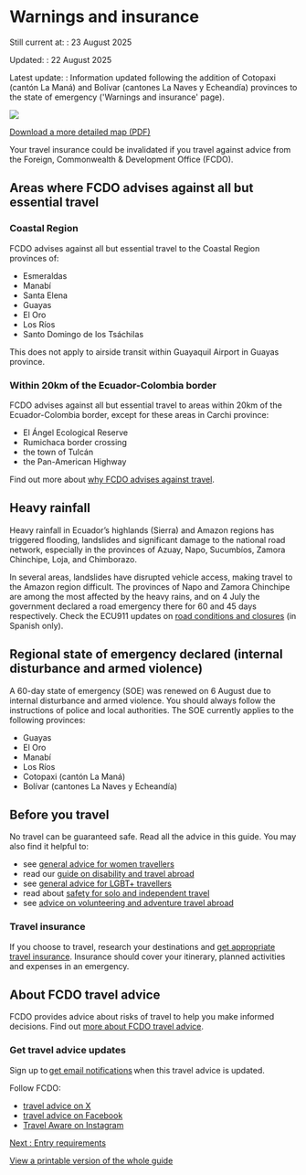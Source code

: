 # Warnings and insurance

Still current at:
:   23 August 2025

Updated:
:   22 August 2025

Latest update:
:   Information updated following the addition of Cotopaxi (cantón La Maná) and Bolívar (cantones La Naves y Echeandía) provinces to the state of emergency ('Warnings and insurance' page).

![](https://assets.publishing.service.gov.uk/media/65a1082ce96df50014f8452c/FCDO__TA__014_-_Ecuador_Travel_Advice_Ed5__WEB_.jpg)


[Download a more detailed map (PDF)](https://assets.publishing.service.gov.uk/media/65a1082d3308d2000d1fbeb1/FCDO__TA__014_-_Ecuador_Travel_Advice_Ed5.pdf)

Your travel insurance could be invalidated if you travel against advice from the Foreign, Commonwealth & Development Office (FCDO).

## Areas where FCDO advises against all but essential travel

### Coastal Region

FCDO advises against all but essential travel to the Coastal Region provinces of:

* Esmeraldas
* Manabí
* Santa Elena
* Guayas
* El Oro
* Los Ríos
* Santo Domingo de los Tsáchilas

This does not apply to airside transit within Guayaquil Airport in Guayas province.

### Within 20km of the Ecuador-Colombia border

FCDO advises against all but essential travel to areas within 20km of the Ecuador-Colombia border, except for these areas in Carchi province:

* El Ángel Ecological Reserve
* Rumichaca border crossing
* the town of Tulcán
* the Pan-American Highway

Find out more about [why FCDO advises against travel](/foreign-travel-advice/ecuador/regional-risks).

## Heavy rainfall

Heavy rainfall in Ecuador’s highlands (Sierra) and Amazon regions has triggered flooding, landslides and significant damage to the national road network, especially in the provinces of Azuay, Napo, Sucumbíos, Zamora Chinchipe, Loja, and Chimborazo.

In several areas, landslides have disrupted vehicle access, making travel to the Amazon region difficult. The provinces of Napo and Zamora Chinchipe are among the most affected by the heavy rains, and on 4 July the government declared a road emergency there for 60 and 45 days respectively. Check the ECU911 updates on [road conditions and closures](https://www.ecu911.gob.ec/consulta-de-vias/) (in Spanish only).

## Regional state of emergency declared (internal disturbance and armed violence)

A 60-day state of emergency (SOE) was renewed on 6 August due to internal disturbance and armed violence. You should always follow the instructions of police and local authorities. The SOE currently applies to the following provinces:

* Guayas
* El Oro
* Manabí
* Los Ríos
* Cotopaxi (cantón La Maná)
* Bolívar (cantones La Naves y Echeandía)

## Before you travel

No travel can be guaranteed safe. Read all the advice in this guide. You may also find it helpful to:

* see [general advice for women travellers](https://www.gov.uk/guidance/advice-for-women-travelling-abroad)
* read our [guide on disability and travel abroad](https://www.gov.uk/government/publications/disabled-travellers)
* see [general advice for LGBT+ travellers](https://www.gov.uk/guidance/lesbian-gay-bisexual-and-transgender-foreign-travel-advice)
* read about [safety for solo and independent travel](https://www.gov.uk/guidance/solo-and-independent-travel)
* see [advice on volunteering and adventure travel abroad](https://www.gov.uk/guidance/safer-adventure-travel-and-volunteering-overseas)

### Travel insurance

If you choose to travel, research your destinations and [get appropriate travel insurance](https://www.gov.uk/guidance/foreign-travel-insurance). Insurance should cover your itinerary, planned activities and expenses in an emergency.

## About FCDO travel advice

FCDO provides advice about risks of travel to help you make informed decisions. Find out [more about FCDO travel advice](https://www.gov.uk/guidance/about-foreign-commonwealth-development-office-travel-advice).

### Get travel advice updates

Sign up to [get email notifications](https://www.gov.uk/foreign-travel-advice/ecuador/email-signup) when this travel advice is updated.

Follow FCDO:

* [travel advice on X](https://x.com/fcdotravelgovuk)
* [travel advice on Facebook](https://www.facebook.com/FCDOTravel/)
* [Travel Aware on Instagram](https://www.instagram.com/accounts/login/?next=https%3A%2F%2Fwww.instagram.com%2Ftravelaware%2F&is_from_rle)

[Next
:
Entry requirements](/foreign-travel-advice/ecuador/entry-requirements)

[View a printable version of the whole guide](/foreign-travel-advice/ecuador/print)
